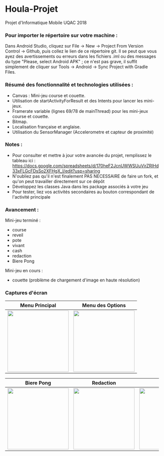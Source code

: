 # Houla-Projet
Projet d'Informatique Mobile UQAC 2018

### Pour importer le répertoire sur votre machine :
Dans Android Studio, cliquez sur File -> New -> Project From Version Control -> Github, puis collez le lien de ce répertoire git. Il se peut que vous ayez des avertissements ou erreurs dans les fichiers .iml ou des messages du type "Please, select Android APK" ; ce n'est pas grave, il suffit simplement de cliquer sur Tools -> Android -> Sync Project with Gradle Files.

### Résumé des fonctionnalité et technologies utilisées :

- Canvas : Mini-jeu course et couette.
- Utilisation de startActivityForResult et des Intents pour lancer les mini-jeux.
- Framerate variable (lignes 69/78 de mainThread) pour les mini-jeux course et couette.
- Bitmap.
- Localisation française et anglaise.
- Utilisation du SensorManager (Accelerometre et capteur de proximité)


### Notes : 
- Pour consulter et mettre à jour votre avancée du projet, remplissez le tableau ici : https://docs.google.com/spreadsheets/d/170heF2JcnUWWSUuVirZRIHd33xFLGcFDsSo2XFHgX_I/edit?usp=sharing
- N'oubliez pas qu'il n'est finalement PAS NECESSAIRE de faire un fork, et qu'on peut travailler directement sur ce dépôt
- Développez les classes Java dans les package associés à votre jeu
- Pour tester, liez vos activités secondaires au bouton correspondant de l'activité principale

### Avancement :

Mini-jeu terminé :
- course
- reveil
- pote
- vivant
- cash
- redaction
- Biere Pong

Mini-jeu en cours :
- couette (problème de chargement d'image en haute résolution)


### Captures d'écran

Menu Principal             |  Menu des Options
:-------------------------:|:-------------------------:
<img src="https://github.com/jeremytelliez/Houla-Projet/blob/master/ScreenProjet/MenuPrincipal.PNG" width="200"> | <img src="https://github.com/jeremytelliez/Houla-Projet/blob/master/ScreenProjet/Options.png" width="200">


Biere Pong |  Redaction |  Course |  Reveil
:-------------------------:|:-------------------------:|:-------------------------:|:-------------------------:
<img src="https://github.com/jeremytelliez/Houla-Projet/blob/master/ScreenProjet/Beer.png" width="200"> | <img src="https://github.com/jeremytelliez/Houla-Projet/blob/master/ScreenProjet/Redac.png" width="200"> | <img src="https://github.com/jeremytelliez/Houla-Projet/blob/master/ScreenProjet/Course.PNG" width="200"> | <img src="https://github.com/jeremytelliez/Houla-Projet/blob/master/ScreenProjet/Reveil.PNG" width="200">

